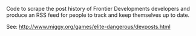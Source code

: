 Code to scrape the post history of Frontier Developments developers and
produce an RSS feed for people to track and keep themselves up to date.

See: http://www.miggy.org/games/elite-dangerous/devposts.html
